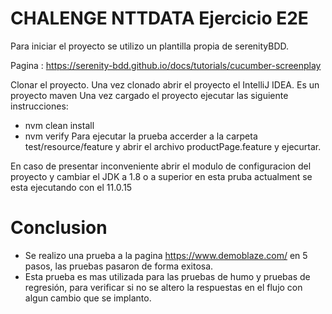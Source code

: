 # CHALENGE NTTDATA Ejercicio E2E
Para iniciar el proyecto se utilizo un plantilla propia de serenityBDD.

Pagina : https://serenity-bdd.github.io/docs/tutorials/cucumber-screenplay

Clonar el proyecto.
Una vez clonado abrir el proyecto el IntelliJ IDEA.
Es un proyecto maven
Una vez cargado el proyecto ejecutar las siguiente instrucciones:
* nvm clean install
* nvm verify
Para ejecutar la prueba accerder a la carpeta test/resource/feature y 
abrir el archivo productPage.feature y ejecurtar.

En caso de presentar inconveniente abrir el modulo de configuracion del proyecto y cambiar el JDK
a 1.8 o a superior en esta pruba actualment se esta ejecutando con el 11.0.15

# Conclusion

* Se realizo una prueba a la pagina https://www.demoblaze.com/ en 5 pasos, las pruebas pasaron de forma exitosa.
* Esta prueba es mas utilizada para las pruebas de humo y pruebas de regresión, para verificar si no se altero la respuestas en el flujo 
con algun cambio que se implanto.
